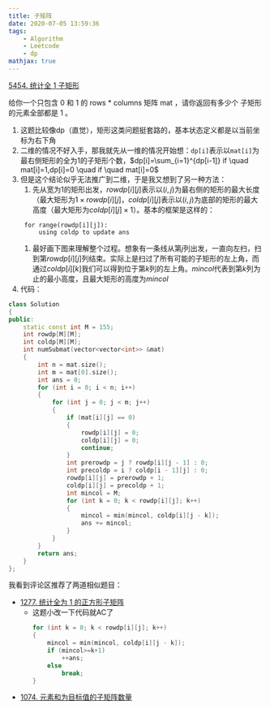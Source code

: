 ```yaml
---
title: 子矩阵
date: 2020-07-05 13:59:36
tags:
    - Algorithm
    - Leetcode
    - dp
mathjax: true
---
```


[5454. 统计全 1 子矩形](https://leetcode-cn.com/problems/count-submatrices-with-all-ones/)

给你一个只包含 0 和 1 的 rows * columns 矩阵 mat ，请你返回有多少个 子矩形 的元素全部都是 1 。

<!-- more -->

1. 这题比较像dp（直觉），矩形这类问题挺套路的，基本状态定义都是以当前坐标为右下角
2. 二维的情况不好入手，那我就先从一维的情况开始想：`dp[i]`表示以`mat[i]`为最右侧矩形的全为1的子矩形个数，$dp[i]=\sum_{i=1}^{dp[i-1]} if \quad mat[i]=1,dp[i]=0 \quad if \quad mat[i]=0$
3. 但是这个结论似乎无法推广到二维，于是我又想到了另一种方法：
   1. 先从宽为1的矩形出发，$rowdp[i][j]$表示以$(i,j)$为最右侧的矩形的最大长度（最大矩形为$1 \times rowdp[i][j]$，$coldp[i][j]$表示以$(i,j)$为底部的矩形的最大高度（最大矩形为$coldp[i][j] \times 1$）。基本的框架是这样的：
   ```
    for range(rowdp[i][j]):
        using coldp to update ans
    ```
    1. 最好画下图来理解整个过程。想象有一条线从第$j$列出发，一直向左扫，扫到第$rowdp[i][j]$列结束。实际上是扫过了所有可能的子矩形的左上角，而通过$coldp[i][k]$我们可以得到位于第$k$列的左上角。$mincol$代表到第$k$列为止的最小高度，且最大矩形的高度为$mincol$
4. 代码：
```cpp
class Solution
{
public:
    static const int M = 155;
    int rowdp[M][M];
    int coldp[M][M];
    int numSubmat(vector<vector<int>> &mat)
    {
        int n = mat.size();
        int m = mat[0].size();
        int ans = 0;
        for (int i = 0; i < n; i++)
        {
            for (int j = 0; j < m; j++)
            {
                if (mat[i][j] == 0)
                {
                    rowdp[i][j] = 0;
                    coldp[i][j] = 0;
                    continue;
                }
                int prerowdp = j ? rowdp[i][j - 1] : 0;
                int precoldp = i ? coldp[i - 1][j] : 0;
                rowdp[i][j] = prerowdp + 1;
                coldp[i][j] = precoldp + 1;
                int mincol = M;
                for (int k = 0; k < rowdp[i][j]; k++)
                {
                    mincol = min(mincol, coldp[i][j - k]);
                    ans += mincol;
                }
            }
        }
        return ans;
    }
};
```
 

我看到评论区推荐了两道相似题目：
- [1277. 统计全为 1 的正方形子矩阵](https://leetcode-cn.com/problems/count-square-submatrices-with-all-ones/)
  - 这题小改一下代码就AC了
    ```cpp
    for (int k = 0; k < rowdp[i][j]; k++)
    {
        mincol = min(mincol, coldp[i][j - k]);
        if (mincol>=k+1)
            ++ans;
        else
            break;
    }
    ```
- [1074. 元素和为目标值的子矩阵数量](https://leetcode-cn.com/problems/number-of-submatrices-that-sum-to-target/)
